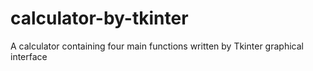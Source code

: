 # calculator-by-tkinter
A calculator containing four main functions written by Tkinter graphical interface
